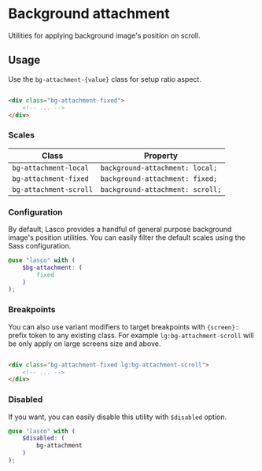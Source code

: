 # Background attachment

Utilities for applying background image's position on scroll.

## Usage

Use the `bg-attachment-{value}` class for setup ratio aspect.

```html

<div class="bg-attachment-fixed">
    <!-- ... -->
</div>
```

### Scales

| Class                  | Property                         |
|------------------------|----------------------------------|
| `bg-attachment-local`  | `background-attachment: local;`  |
| `bg-attachment-fixed`  | `background-attachment: fixed;`  |
| `bg-attachment-scroll` | `background-attachment: scroll;` |

### Configuration

By default, Lasco provides a handful of general purpose background image's position utilities. You can easily filter the
default scales using the Sass configuration.

```scss
@use "lasco" with (
    $bg-attachment: (
        fixed
    )
);
```

### Breakpoints

You can also use variant modifiers to target breakpoints with `{screen}:` prefix token to any existing class. For
example `lg:bg-attachment-scroll` will be only apply on large screens size and above.

```html

<div class="bg-attachment-fixed lg:bg-attachment-scroll">
    <!-- ... -->
</div>
```

### Disabled

If you want, you can easily disable this utility with `$disabled` option.

```scss
@use "lasco" with (
    $disabled: (
        bg-attachment
    )
);
```
